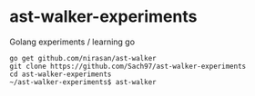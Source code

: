 # ast-walker-experiments
Golang experiments / learning go

```
go get github.com/nirasan/ast-walker
git clone https://github.com/Sach97/ast-walker-experiments
cd ast-walker-experiments
~/ast-walker-experiments$ ast-walker
```
